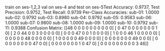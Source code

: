 train on ses-1,2,3 val on ses-4 and test on ses-5Test Accuracy: 0.9737, Test Precision: 0.9752, Test Recall: 0.9739
Per-Class Accuracies:
sub-01: 1.0000
sub-02: 0.9792
sub-03: 0.8980
sub-04: 0.9792
sub-05: 0.9583
sub-06: 1.0000
sub-07: 0.9800
sub-08: 1.0000
sub-09: 1.0000
sub-10: 0.9792
sub-11: 0.9388
Confusion Matrix:
[[48  0  0  0  0  0  0  0  0  0  0]
 [ 0 47  0  0  0  0  0  0  0  1  0]
 [ 2  0 44  0  0  3  0  0  0  0  0]
 [ 0  0  0 47  0  0  1  0  0  0  0]
 [ 1  0  0  0 46  1  0  0  0  0  0]
 [ 0  0  0  0  0 48  0  0  0  0  0]
 [ 1  0  0  0  0  0 49  0  0  0  0]
 [ 0  0  0  0  0  0  0 49  0  0  0]
 [ 0  0  0  0  0  0  0  0 47  0  0]
 [ 0  0  0  0  0  0  0  1  0 47  0]
 [ 0  0  0  0  0  0  0  0  0  3 46]]
